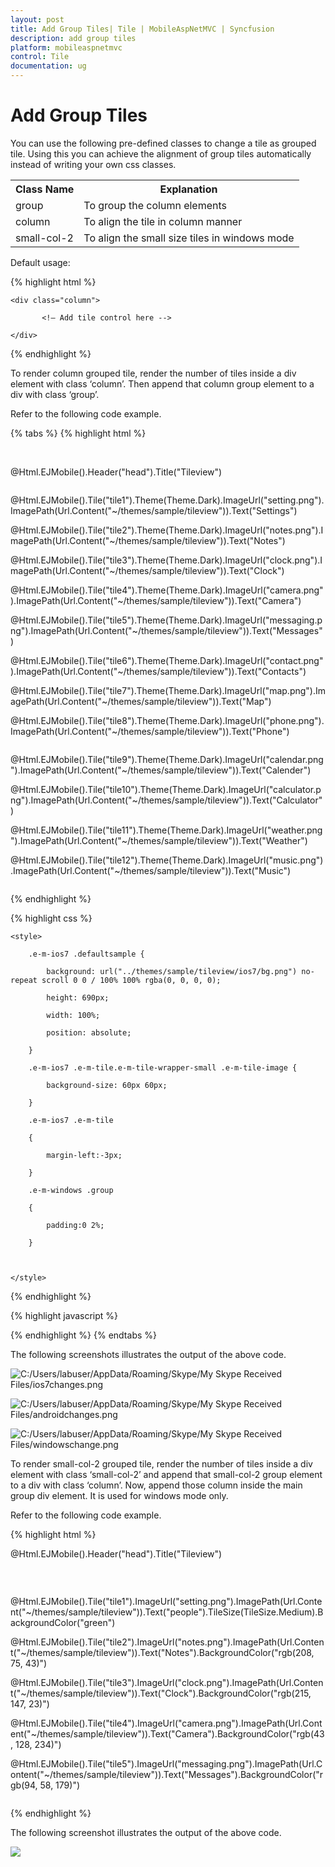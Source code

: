 ```yaml
---
layout: post
title: Add Group Tiles| Tile | MobileAspNetMVC | Syncfusion
description: add group tiles
platform: mobileaspnetmvc
control: Tile
documentation: ug
---
```


# Add Group Tiles

You can use the following pre-defined classes to change a tile as grouped tile. Using this you can achieve the alignment of group tiles automatically instead of writing your own css classes.


<table>
<tr>
<th>
Class Name</th><th>
Explanation</th></tr>
<tr>
<td>
group</td><td>
To group the column elements</td></tr>
<tr>
<td>
column</td><td>
To align the tile in column manner</td></tr>
<tr>
<td>
small-col-2</td><td>
To align the small size tiles in windows mode</td></tr>
</table>

Default usage:

{% highlight html %}

<div class="group">

    <div class="column">

           <!— Add tile control here -->

    </div>

</div>

{% endhighlight %}


To render column grouped tile, render the number of tiles inside a div element with class ‘column’. Then append that column group element to a div with class ‘group’.                                                            

 Refer to the following code example.

{% tabs %}
{% highlight html %}


<div class="defaultsample" style="margin-top: 45px;">

@Html.EJMobile().Header("head").Title("Tileview")

<div class="group">

<div class="column">

@Html.EJMobile().Tile("tile1").Theme(Theme.Dark).ImageUrl("setting.png").ImagePath(Url.Content("~/themes/sample/tileview")).Text("Settings")

@Html.EJMobile().Tile("tile2").Theme(Theme.Dark).ImageUrl("notes.png").ImagePath(Url.Content("~/themes/sample/tileview")).Text("Notes")

@Html.EJMobile().Tile("tile3").Theme(Theme.Dark).ImageUrl("clock.png").ImagePath(Url.Content("~/themes/sample/tileview")).Text("Clock")

@Html.EJMobile().Tile("tile4").Theme(Theme.Dark).ImageUrl("camera.png").ImagePath(Url.Content("~/themes/sample/tileview")).Text("Camera")

@Html.EJMobile().Tile("tile5").Theme(Theme.Dark).ImageUrl("messaging.png").ImagePath(Url.Content("~/themes/sample/tileview")).Text("Messages")

@Html.EJMobile().Tile("tile6").Theme(Theme.Dark).ImageUrl("contact.png").ImagePath(Url.Content("~/themes/sample/tileview")).Text("Contacts")

@Html.EJMobile().Tile("tile7").Theme(Theme.Dark).ImageUrl("map.png").ImagePath(Url.Content("~/themes/sample/tileview")).Text("Map")

@Html.EJMobile().Tile("tile8").Theme(Theme.Dark).ImageUrl("phone.png").ImagePath(Url.Content("~/themes/sample/tileview")).Text("Phone")

</div>

<div class="column">

@Html.EJMobile().Tile("tile9").Theme(Theme.Dark).ImageUrl("calendar.png").ImagePath(Url.Content("~/themes/sample/tileview")).Text("Calender")

@Html.EJMobile().Tile("tile10").Theme(Theme.Dark).ImageUrl("calculator.png").ImagePath(Url.Content("~/themes/sample/tileview")).Text("Calculator")

@Html.EJMobile().Tile("tile11").Theme(Theme.Dark).ImageUrl("weather.png").ImagePath(Url.Content("~/themes/sample/tileview")).Text("Weather")

@Html.EJMobile().Tile("tile12").Theme(Theme.Dark).ImageUrl("music.png").ImagePath(Url.Content("~/themes/sample/tileview")).Text("Music")

</div>

</div>

</div>

{% endhighlight %}

{% highlight css %}

    <style>

        .e-m-ios7 .defaultsample {

            background: url("../themes/sample/tileview/ios7/bg.png") no-repeat scroll 0 0 / 100% 100% rgba(0, 0, 0, 0);

            height: 690px;

            width: 100%;

            position: absolute;

        }

        .e-m-ios7 .e-m-tile.e-m-tile-wrapper-small .e-m-tile-image {

            background-size: 60px 60px;

        }

        .e-m-ios7 .e-m-tile

        {

            margin-left:-3px;

        }

        .e-m-windows .group

        {

            padding:0 2%;

        }



    </style>
	
{% endhighlight %}

{% highlight javascript %}

<script>

        if (ej.getRenderMode() == "windows") {

            $($('.group').find('div[data-role="ejmtile"]')).attr({ 'data-ej-backgroundcolor': 'blue' });

        }

        if (ej.getRenderMode() == "android")

            $($('.group').find('div[data-role="ejmtile"]')).attr({ 'data-ej-theme': 'light' });

</script>

{% endhighlight %}
{% endtabs %}

The following screenshots illustrates the output of the above code.

![C:/Users/labuser/AppData/Roaming/Skype/My Skype Received Files/ios7changes.png](Add-Group-Tiles_images/Add-Group-Tiles_img1.png)



![C:/Users/labuser/AppData/Roaming/Skype/My Skype Received Files/androidchanges.png](Add-Group-Tiles_images/Add-Group-Tiles_img2.png)



![C:/Users/labuser/AppData/Roaming/Skype/My Skype Received Files/windowschange.png](Add-Group-Tiles_images/Add-Group-Tiles_img3.png)



To render small-col-2 grouped tile, render the number of tiles inside a div element with class ‘small-col-2’ and append that small-col-2 group element to a div with class ‘column’. Now, append those column inside the main group div element. It is used for windows mode only.

Refer to the following code example.

{% highlight html %}

@Html.EJMobile().Header("head").Title("Tileview")

<div class="defaultsample" style="margin-top: 45px;">

<div class="group">

<div class="column">

@Html.EJMobile().Tile("tile1").ImageUrl("setting.png").ImagePath(Url.Content("~/themes/sample/tileview")).Text("people").TileSize(TileSize.Medium).BackgroundColor("green")



<div class="small-col-2">

@Html.EJMobile().Tile("tile2").ImageUrl("notes.png").ImagePath(Url.Content("~/themes/sample/tileview")).Text("Notes").BackgroundColor("rgb(208, 75, 43)")



@Html.EJMobile().Tile("tile3").ImageUrl("clock.png").ImagePath(Url.Content("~/themes/sample/tileview")).Text("Clock").BackgroundColor("rgb(215, 147, 23)")



@Html.EJMobile().Tile("tile4").ImageUrl("camera.png").ImagePath(Url.Content("~/themes/sample/tileview")).Text("Camera").BackgroundColor("rgb(43, 128, 234)")



@Html.EJMobile().Tile("tile5").ImageUrl("messaging.png").ImagePath(Url.Content("~/themes/sample/tileview")).Text("Messages").BackgroundColor("rgb(94, 58, 179)")



</div>

</div>

</div>  

</div>

{% endhighlight %}

The following screenshot illustrates the output of the above code.

![](Add-Group-Tiles_images/Add-Group-Tiles_img4.png)



